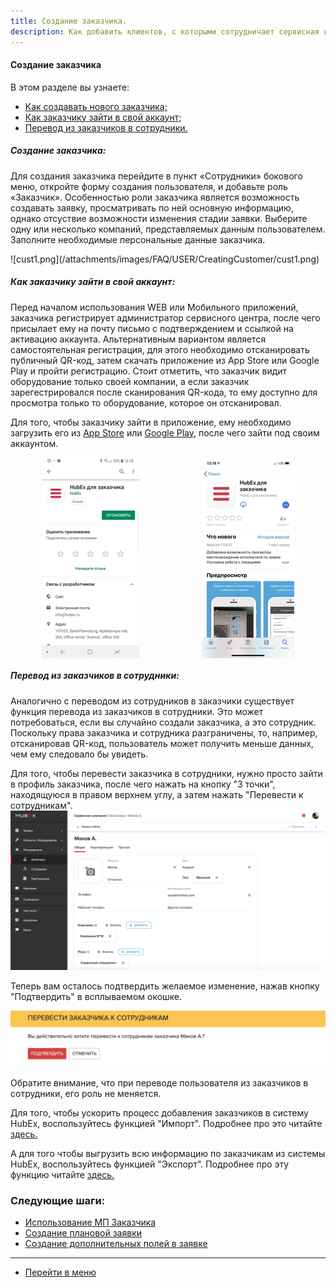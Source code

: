 ```yaml
---
title: Создание заказчика.
description: Как добавить клиентов, с которыми сотрудничает сервисная компания, в систему HubEx?
---
```


<!-- Yandex.Metrika counter -->
<script type="text/javascript" >
   (function(m,e,t,r,i,k,a){m[i]=m[i]||function(){(m[i].a=m[i].a||[]).push(arguments)};
   m[i].l=1*new Date();k=e.createElement(t),a=e.getElementsByTagName(t)[0],k.async=1,k.src=r,a.parentNode.insertBefore(k,a)})
   (window, document, "script", "https://mc.yandex.ru/metrika/tag.js", "ym");
   ym('{{ site.yandex_metric }}', "init", {
        id:'{{ site.yandex_metric }}',
        clickmap:true,
        trackLinks:true,
        accurateTrackBounce:true,
        webvisor:true
   });
</script>
<noscript><div><img src="https://mc.yandex.ru/watch/'{{ site.yandex_metric }}'" style="position:absolute; left:-9999px;" alt="" /></div></noscript>
<!-- /Yandex.Metrika counter -->

#### Создание заказчика
В этом разделе вы узнаете:
<html>
  <meta charset="utf-8">
  <title>Быстрый переход внутри документа</title>
 <ul>
       <li><a href="#createcust">Как создавать нового заказчика;</a></li>
       <li><a href="#access">Как заказчику зайти в свой аккаунт;</a></li>
       <li><a href="#movetouser">Перевод из заказчиков в сотрудники.</a></li>
 </ul>
</html>

<h5 id="createcust">Создание заказчика: </h5>
<p>Для создания заказчика перейдите в пункт «Сотрудники» бокового меню, откройте форму создания пользователя, и добавьте роль «Заказчик». Особенностью роли заказчика является возможность создавать заявку, просматривать по ней основную информацию, однако отсуствие возможности изменения стадии заявки. Выберите одну или несколько компаний, представляемых данным пользователем. Заполните необходимые персональные данные заказчика.</p>
![cust1.png](/attachments/images/FAQ/USER/CreatingCustomer/cust1.png)

<h5 id="access">Как заказчику зайти в свой аккаунт: </h5>
Перед началом использования WEB или Мобильного приложений, заказчика регистрирует администратор сервисного центра, после чего присылает ему на почту письмо с подтверждением и ссылкой на активацию аккаунта.
Альтернативным вариантом является самостоятельная регистрация, для этого необходимо отсканировать публичный QR-код, затем скачать приложение из App Store или Google Play и пройти регистрацию. Стоит отметить, что заказчик видит оборудование только своей компании, а если заказчик зарегестрировался после сканирования QR-кода, то ему доступно для просмотра только то оборудование, которое он отсканировал.

Для того, чтобы заказчику зайти в приложение, ему необходимо загрузить его из <a href="https://itunes.apple.com/ru/app//id1386688688?mt=8">App Store</a> или <a href="https://play.google.com/store/apps/details?id=ru.hubex.engineer">Google Play</a>, после чего зайти под своим аккаунтом.

<div style="display: flex;">
  <img  style="margin: 0 auto; display: block; max-width: 100%;" src="/attachments/images/FAQ/USER/CreatingCustomer/cust2.jpg" /><img style="margin: 0 auto; display: block; max-width: 100%;" src="/attachments/images/FAQ/USER/CreatingCustomer/cust3.jpg" />
</div>

<h5 id="movetouser">Перевод из заказчиков в сотрудники: </h5>
Аналогично с переводом из сотрудников в заказчики существует функция перевода из заказчиков в сотрудники. Это может потребоваться, если вы случайно создали заказчика, а это сотрудник. Поскольку права заказчика и сотрудника разграничены, то, например, отсканировав QR-код, пользователь может получить меньше данных, чем ему следовало бы увидеть.

Для того, чтобы перевести заказчика в сотрудники, нужно просто зайти в профиль заказчика, после чего нажать на кнопку "3 точки", находящуюся в правом верхнем углу, а затем нажать "Перевести к сотрудникам".
![cust4.png](/attachments/images/FAQ/USER/CreatingCustomer/cust4.png)

Теперь вам осталось подтвердить желаемое изменение, нажав кнопку "Подтвердить" в всплываемом окошке.

![cust5.png](/attachments/images/FAQ/USER/CreatingCustomer/cust5.png)

Обратите внимание, что при переводе пользователя из заказчиков в сотрудники, его роль не меняется.


<p> Для того, чтобы ускорить процесс добавления заказчиков в систему HubEx, воспользуйтесь функцией "Импорт". Подробнее про это читайте <a href="https://wiki.hubex.ru/docs/FAQ/RU/user/Import.html#workers"> здесь.</a></p>
<p> А для того чтобы выгрузить всю информацию по заказчикам из системы HubEx, воспользуйтесь функцией "Экспорт". Подробнее про эту функцию читайте <a href="https://wiki.hubex.ru/docs/FAQ/RU/user/Export.html#workers"> здесь.</a></p>

### Следующие шаги:
- [Использование МП Заказчика](./CustomerApp.md)
- [Создание плановой заявки](./PlannedTickets.md)
- [Создание дополнительных полей в заявке](./AdditionalFields.md)




____
- [Перейти в меню](http://wiki.hubex.ru)
